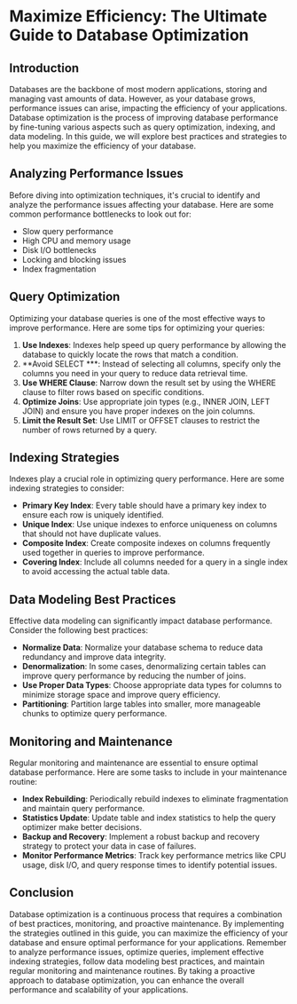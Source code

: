 # Maximize Efficiency: The Ultimate Guide to Database Optimization

## Introduction

Databases are the backbone of most modern applications, storing and managing vast amounts of data. However, as your database grows, performance issues can arise, impacting the efficiency of your applications. Database optimization is the process of improving database performance by fine-tuning various aspects such as query optimization, indexing, and data modeling. In this guide, we will explore best practices and strategies to help you maximize the efficiency of your database.

## Analyzing Performance Issues

Before diving into optimization techniques, it's crucial to identify and analyze the performance issues affecting your database. Here are some common performance bottlenecks to look out for:

- Slow query performance
- High CPU and memory usage
- Disk I/O bottlenecks
- Locking and blocking issues
- Index fragmentation

## Query Optimization

Optimizing your database queries is one of the most effective ways to improve performance. Here are some tips for optimizing your queries:

1. **Use Indexes**: Indexes help speed up query performance by allowing the database to quickly locate the rows that match a condition.
2. **Avoid SELECT ***: Instead of selecting all columns, specify only the columns you need in your query to reduce data retrieval time.
3. **Use WHERE Clause**: Narrow down the result set by using the WHERE clause to filter rows based on specific conditions.
4. **Optimize Joins**: Use appropriate join types (e.g., INNER JOIN, LEFT JOIN) and ensure you have proper indexes on the join columns.
5. **Limit the Result Set**: Use LIMIT or OFFSET clauses to restrict the number of rows returned by a query.

## Indexing Strategies

Indexes play a crucial role in optimizing query performance. Here are some indexing strategies to consider:

- **Primary Key Index**: Every table should have a primary key index to ensure each row is uniquely identified.
- **Unique Index**: Use unique indexes to enforce uniqueness on columns that should not have duplicate values.
- **Composite Index**: Create composite indexes on columns frequently used together in queries to improve performance.
- **Covering Index**: Include all columns needed for a query in a single index to avoid accessing the actual table data.

## Data Modeling Best Practices

Effective data modeling can significantly impact database performance. Consider the following best practices:

- **Normalize Data**: Normalize your database schema to reduce data redundancy and improve data integrity.
- **Denormalization**: In some cases, denormalizing certain tables can improve query performance by reducing the number of joins.
- **Use Proper Data Types**: Choose appropriate data types for columns to minimize storage space and improve query efficiency.
- **Partitioning**: Partition large tables into smaller, more manageable chunks to optimize query performance.

## Monitoring and Maintenance

Regular monitoring and maintenance are essential to ensure optimal database performance. Here are some tasks to include in your maintenance routine:

- **Index Rebuilding**: Periodically rebuild indexes to eliminate fragmentation and maintain query performance.
- **Statistics Update**: Update table and index statistics to help the query optimizer make better decisions.
- **Backup and Recovery**: Implement a robust backup and recovery strategy to protect your data in case of failures.
- **Monitor Performance Metrics**: Track key performance metrics like CPU usage, disk I/O, and query response times to identify potential issues.

## Conclusion

Database optimization is a continuous process that requires a combination of best practices, monitoring, and proactive maintenance. By implementing the strategies outlined in this guide, you can maximize the efficiency of your database and ensure optimal performance for your applications. Remember to analyze performance issues, optimize queries, implement effective indexing strategies, follow data modeling best practices, and maintain regular monitoring and maintenance routines. By taking a proactive approach to database optimization, you can enhance the overall performance and scalability of your applications.